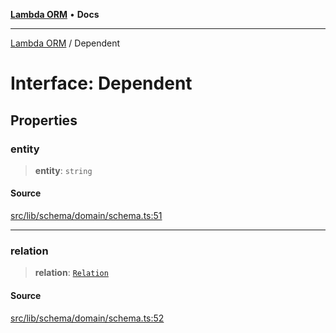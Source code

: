 [**Lambda ORM**](../README.md) • **Docs**

***

[Lambda ORM](../README.md) / Dependent

# Interface: Dependent

## Properties

### entity

> **entity**: `string`

#### Source

[src/lib/schema/domain/schema.ts:51](https://github.com/lambda-orm/lambdaorm-base/blob/369fa6c47dfcaa18334efd22efe5cc76c83a011a/src/lib/schema/domain/schema.ts#L51)

***

### relation

> **relation**: [`Relation`](Relation.md)

#### Source

[src/lib/schema/domain/schema.ts:52](https://github.com/lambda-orm/lambdaorm-base/blob/369fa6c47dfcaa18334efd22efe5cc76c83a011a/src/lib/schema/domain/schema.ts#L52)
